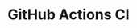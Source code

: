 # GitHub Actions CI


















































































































































































































































































































































































































































































































































































































































































































































































































































































































































































































































































































































































































































































































































































































































































































































































































































































































































































































































































